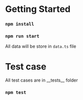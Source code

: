 # Getting Started

### `npm install`

### `npm run start`

All data will be store in `data.ts` file

# Test case

All test cases are in \_\_tests\_\_ folder

### `npm test`
